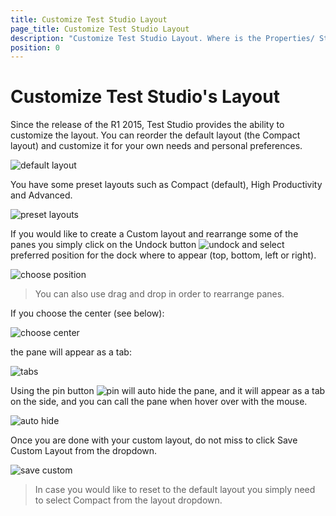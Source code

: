 ```yaml
---
title: Customize Test Studio Layout
page_title: Customize Test Studio Layout
description: "Customize Test Studio Layout. Where is the Properties/ Step Builder/ Elements explorer/ Project Explorer panel in Test Studio"
position: 0
---
```

# Customize Test Studio's Layout


Since the release of the R1 2015, Test Studio provides the ability to customize the layout. You can reorder the default layout (the Compact layout) and customize it for your own needs and personal preferences.

![default layout][1]

You have some preset layouts such as Compact (default), High Productivity and Advanced.

![preset layouts][2]

If you would like to create a Custom layout and rearrange some of the panes you simply click on the Undock button ![undock][3] and select preferred position for the dock where to appear (top, bottom, left or right).

![choose position][4]

> You can also use drag and drop in order to rearrange panes.

If you choose the center (see below):

![choose center][5]

the pane will appear as a tab:

![tabs][6]

Using the pin button ![pin][7] will auto hide the pane, and it will appear as a tab on the side, and you can call the pane when hover over with the mouse.

![auto hide][8]

Once you are done with your custom layout, do not miss to click Save Custom Layout from the dropdown.

![save custom][9]

> In case you would like to reset to the default layout you simply need to select Compact from the layout dropdown.



[1]: /img/features/custom-layout/fig1.png
[2]: /img/features/custom-layout/fig2.png
[3]: /img/features/custom-layout/fig3.png
[4]: /img/features/custom-layout/fig4.png
[5]: /img/features/custom-layout/fig5.png
[6]: /img/features/custom-layout/fig6.png
[7]: /img/features/custom-layout/fig7.png
[8]: /img/features/custom-layout/fig8.png
[9]: /img/features/custom-layout/fig9.png